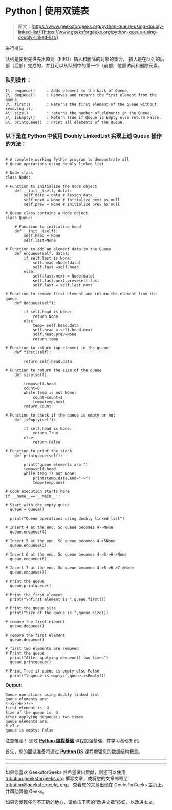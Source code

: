 # Python | 使用双链表

> 原文：[https://www.geeksforgeeks.org/python-queue-using-doubly-linked-list/](https://www.geeksforgeeks.org/python-queue-using-doubly-linked-list/)

进行排队

队列是使用先进先出原则（FIFO）插入和删除的对象的集合。 插入是在队列的后部（后部）完成的，并且可以从队列中的第一个（前部）位置访问和删除元素。

### 队列操作：

```
1\. enqueue()     : Adds element to the back of Queue.
2\. dequeue()     : Removes and returns the first element from the queue.
3\. first()       : Returns the first element of the queue without removing it.
4\. size()        : returns the number of elements in the Queue.
5\. isEmpty()     : Return True if Queue is Empty else return False.
6\. printqueue()  : Print all elements of the Queue.

```

### 以下是在 Python 中使用 Doubly LinkedList 实现上述 Queue 操作的方法：

```

# A complete working Python program to demonstrate all  
# Queue operations using doubly linked list  

# Node class  
class Node: 

# Function to initialise the node object 
    def __init__(self, data): 
        self.data = data # Assign data 
        self.next = None # Initialize next as null 
        self.prev = None # Initialize prev as null 

# Queue class contains a Node object 
class Queue: 

    # Function to initialize head  
    def __init__(self): 
        self.head = None
        self.last=None

# Function to add an element data in the Queue 
    def enqueue(self, data): 
        if self.last is None: 
            self.head =Node(data) 
            self.last =self.head 
        else: 
            self.last.next = Node(data) 
            self.last.next.prev=self.last 
            self.last = self.last.next

# Function to remove first element and return the element from the queue  
    def dequeue(self): 

        if self.head is None: 
            return None
        else: 
            temp= self.head.data 
            self.head = self.head.next
            self.head.prev=None
            return temp 

# Function to return top element in the queue  
    def first(self): 

        return self.head.data 

# Function to return the size of the queue 
    def size(self): 

        temp=self.head 
        count=0
        while temp is not None: 
            count=count+1
            temp=temp.next
        return count 

# Function to check if the queue is empty or not       
    def isEmpty(self): 

        if self.head is None: 
            return True
        else: 
            return False

# Function to print the stack  
    def printqueue(self): 

        print("queue elements are:") 
        temp=self.head 
        while temp is not None: 
            print(temp.data,end="->") 
            temp=temp.next

# Code execution starts here           
if __name__=='__main__':  

# Start with the empty queue 
  queue = Queue() 

  print("Queue operations using doubly linked list") 

# Insert 4 at the end. So queue becomes 4->None   
  queue.enqueue(4) 

# Insert 5 at the end. So queue becomes 4->5None   
  queue.enqueue(5) 

# Insert 6 at the end. So queue becomes 4->5->6->None   
  queue.enqueue(6) 

# Insert 7 at the end. So queue becomes 4->5->6->7->None   
  queue.enqueue(7) 

# Print the queue  
  queue.printqueue() 

# Print the first element  
  print("\nfirst element is ",queue.first()) 

# Print the queue size  
  print("Size of the queue is ",queue.size()) 

# remove the first element  
  queue.dequeue() 

# remove the first element  
  queue.dequeue() 

# first two elements are removed 
# Print the queue  
  print("After applying dequeue() two times") 
  queue.printqueue() 

# Print True if queue is empty else False  
  print("\nqueue is empty:",queue.isEmpty()) 

```

**Output:**

```
Queue operations using doubly linked list
queue elements are:
4->5->6->7->
first element is  4
Size of the queue is  4
After applying dequeue() two times
queue elements are:
6->7->
queue is empty: False

```

注意怪胎！ 通过 [**Python 编程基础**](https://practice.geeksforgeeks.org/courses/Python-Foundation?utm_source=geeksforgeeks&utm_medium=article&utm_campaign=GFG_Article_Bottom_Python_Foundation) 课程加强基础，并学习基础知识。

首先，您的面试准备将通过 [**Python DS**](https://practice.geeksforgeeks.org/courses/Data-Structures-With-Python?utm_source=geeksforgeeks&utm_medium=article&utm_campaign=GFG_Article_Bottom_Python_DS) 课程增强您的数据结构概念。

* * *

* * *

如果您喜欢 GeeksforGeeks 并希望做出贡献，则还可以使用 [tribution.geeksforgeeks.org](https://contribute.geeksforgeeks.org/) 撰写文章，或将您的文章邮寄至 tribution@geeksforgeeks.org。 查看您的文章出现在 GeeksforGeeks 主页上，并帮助其他 Geeks。

如果您发现任何不正确的地方，请单击下面的“改进文章”按钮，以改进本文。